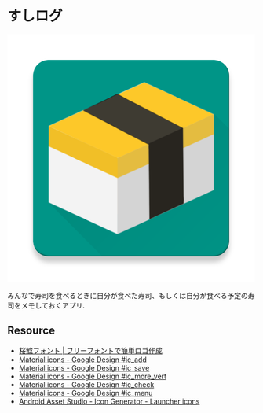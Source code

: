 すしログ
=======

![](web_hi_res_512.png)


みんなで寿司を食べるときに自分が食べた寿司、もしくは自分が食べる予定の寿司をメモしておくアプリ.

Resource
--------
- [桜鯰フォント | フリーフォントで簡単ロゴ作成](http://lightbox.on.coocan.jp/help/freefont-20150304-33.html)
- [Material icons - Google Design #ic_add](https://www.google.com/design/icons/index.html#ic_add)
- [Material icons - Google Design #ic_save](https://www.google.com/design/icons/#ic_save)
- [Material icons - Google Design #ic_more_vert](https://www.google.com/design/icons/#ic_more_vert)
- [Material icons - Google Design #ic_check](https://www.google.com/design/icons/#ic_check)
- [Material icons - Google Design #ic_menu](https://www.google.com/design/icons/#ic_menu)
- [Android Asset Studio - Icon Generator - Launcher icons](https://romannurik.github.io/AndroidAssetStudio/icons-launcher.html)
